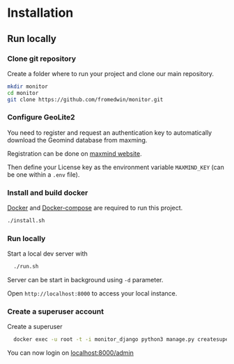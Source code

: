 # Installation

## Run locally

### Clone git repository

Create a folder where to run your project and clone our main repository.

```bash
mkdir monitor
cd monitor
git clone https://github.com/fromedwin/monitor.git
```

### Configure GeoLite2

You need to register and request an authentication key to automatically download the Geomind database from maxming.

Registration can be done on [maxmind website](https://dev.maxmind.com/geoip/geolite2-free-geolocation-data?lang=en).

Then define your License key as the environment variable `MAXMIND_KEY` (can be one within a `.env` file).

### Install and build docker

[Docker](https://www.docker.com/) and [Docker-compose](https://docs.docker.com/compose/) are required to run this project.

```bash
./install.sh
```

### Run locally

Start a local dev server with

```bash
  ./run.sh
```

Server can be start in background using `-d` parameter. 

Open `http://localhost:8000` to access your local instance. 

### Create a superuser account

Create a superuser

```bash
  docker exec -u root -t -i monitor_django python3 manage.py createsuperuser
```

You can now login on [localhost:8000/admin](http://localhost:8000/admin)
